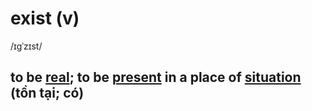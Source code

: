 # exist (v)

/ɪɡˈzɪst/

## to be [real](); to be [present](../p/present-adj.md#of-a-thing-or-a-substance---existing-in-a-particular-place-or-thing-hiện-hữu-hiện-diện-có) in a place of [situation](../s/situation-n.md#all-the-circumstances-and-things-that-are-happening-at-a-particular-time-and-in-a-particular-place-tình-hình-tình-huống) (tồn tại; có)